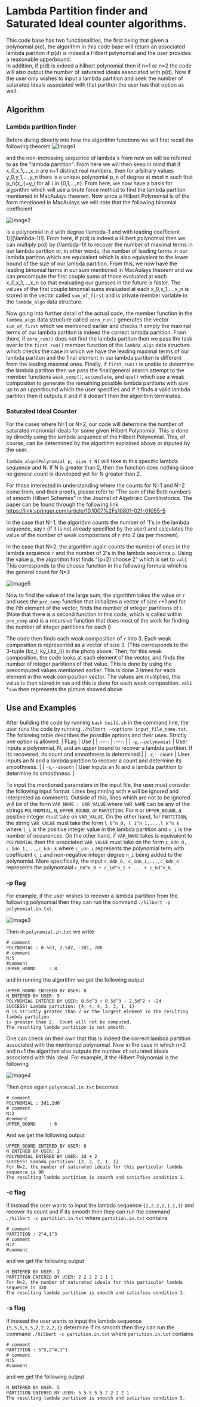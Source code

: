# Lambda Partition finder and Saturated Ideal counter algorithms.
This code base has two functionalities, the first being that given a polynomial 
p(d), the algorithm in this code base will return an associated lambda partiton 
if p(d) is indeed a Hilbert polynomial and the user provides a reasonable upperbound.  
In addition, if p(d) is indeed a hilbert polynomial then if n=1 or n=2 the code 
will also output the number of saturated ideals associated with p(d).  Now if the 
user only wishes to input a lambda partition and seek the number of saturated 
ideals associated with that partiton the user has that option as well.

## Algorithm
### Lambda partition finder
Before diving directly into how the algorithm functions we will first recall the
following theorem
![Image1](/images/M1927Theorem.png)

and the non-increasing sequence of lambda's from now on will be referred to as the "lambda partition".
From here we will then keep in mind that if x_0,x_1,...,x_n are n+1 distinct 
real numbers, then for arbitrary values y_0,y_1,...,y_n there is a unique polynomial 
p_n of degree at most n such that p_n(x_i)=y_i for all i in {0,1,...,n}.
From here, we now have a basis for algorithm which will use a brute force method
to find the lambda partiton mentioned in MacAulays theorem.  Now since a Hilbert
Polynomial is of the form mentioned in MacAulays we will note that the following 
binomial coefficient

![Image2](/images/binomial.png)

is a polynomial in d with degree \lambda-1 and with leading coefficient 1/((\lambda-1)!).
From here, if p(d) is indeed a Hilbert polynomial then we can multiply p(d) by 
(\lambda-1)! to recover the number of maximal terms in our lambda partiton or, in
other words, the number of leading terms in our lambda partiton which are equivalent 
which is also equivalent to the lower bound of the size of our lambda partition.
From this, we now have the leading binomial terms in our sum mentioned in MacAulays
theorem and we can precompute the first couple sums of those evaluated at each 
x_0,x_1,...,x_n so that evaluating our guesses in the future is faster.  The values
of the first couple binomial sums evaluated at each x_0,x_1,...,x_n is stored in the 
vector called ```sum_of_first``` and is private member variable in the ```lambda_algo```
data structure.

Now going into further detail of the actual code, the member function in the ```lambda_algo```
data structure called ```zero_run()``` generates the vector ```sum_of_first``` which we mentioned
earlier and checks if simply the maximal terms of our lambda partiton is indeed the
correct lambda partition.  From there, if ```zero_run()``` does not find the lambda partiton
then we pass the task over to the ```first_run()``` member function of the ```lambda_algo```
data structure which checks the case in which we have the leading maximal terms of our lambda partiton 
and the final element in our lambda partiton is different from the leading maximal ones.
Finally, if ```first_run()``` is unable to determine the lambda partiton then we pass the 
final/general search attempt to the member functions ```weak_comp()```, ```accumulate```, and
```use()``` which use a weak compositon to generate the remaining possible lambda partitons 
with size up to an upperbound which the user specifies and if it finds a valid lambda 
partiton then it outputs it and if it doesn't then the algorithm terminates.

### Saturated Ideal Counter

For the cases where N=1 or N=2, our code will determine the number of saturated 
monomial ideals for some given Hilbert Polynomial. This is done by directly using 
the lambda sequence of the Hilbert Polynomial. This, of course, can be determined
by the algortihm explained above or inputed by the user. 

```lambda_algo(Polynomial p, size_t N)``` will take in this specific lambda sequence 
and N. If N is greater than 2, then the function does nothing since no general 
count is developed yet for N greater than 2. 

For those interested in understanding where the counts for N=1 and N=2 come from, and their 
proofs, please refer to "The sum of the Betti numbers of smooth Hilbert Schemes" in the 
Journal of Algebraic Combinatorics. The paper can be found through the following link
https://link.springer.com/article/10.1007%2Fs10801-021-01055-5 

In the case that N=1, the algorithm counts the number of '1's in the lambda sequence,
say r (if it is not already specified by the user) and calculates the value of the
number of weak compositons of r into 2 (as per theorem).

In the case that N=2,  the algorithm again counts the number of ones in the lambda 
sequence ```r``` and the number of 2's in the lambda sequence ```p```.
Using the value p, the algorithm first finds "(p+2) choose 2" which is set to ```val1```
This corresponds to the choose function in the following formula which is the 
general count for N=2

![Image5](/images/SaturatedN2Count.png)

Now to find the value of the large sum, the algorithm takes the value or ```r```
and uses the ```pre_comp``` function that initializes a vector of size ```r```+1
and for the i'th element of the vector, finds the number of integer partitions of i.
(Note that there is a second function in this code, which is called within ```pre_comp```
and is a recursive function that does most of the work for finding the number of 
integer partitions for each i)

The code then finds each weak composition of ```r``` into 3. Each weak composition 
is represented as a vector of size 3. (This corresponds to the 3-tuple (kx_i, ky_i,kz_i))
in the photo above. Then, for this weak composition, the code looks at each element
of the vector, and finds the number of integer partitions of that value. This is done
by using the precomputed values mentioned earlier. This is done 3 times for each element 
in the weak composition vector. The values are mulitplied, this value is then
stored in ```sum``` and this is done for each weak composition.
```val1``` *```sum``` then represents the picture showed above. 

## Use and Examples
After building the code by running `bash build.sh` in the command line, the user runs the code by running `./hilbert -<option> input_file_name.txt`.
The following table describes the possible options and their uses.  Strictly one option is allowed.
| FLag | Use |
| :---: | :---: | 
| `-p`,`--polynomial` | User inputs a polynomial, N, and an upper bound to recover a lambda partition.  If its recovered, its count and smoothness is determined.|
| `-c`,`--count` | User inputs an N and a lambda partition to recover a count and determine its smoothness. |
| `-s`,`--smooth` | User inputs an N and a lambda partition to determine its smoothness. |

To input the mentioned parameters in the input file, the user must consider the following input format.  Lines beginnning with `#` will be ignored and interpreted as comments.  Outside of this, lines which are not to be ignored will be of the form `VAR_NAME : VAR_VALUE` where `VAR_NAME` can be any of the strings `POLYNOMIAL`, `N`, `UPPER_BOUND`, or `PARTITION`.  For `N` or `UPPER_BOUND`, a positive integer must take on `VAR_VALUE`.  On the other hand, for `PARTITION`, the string `VAR_VALUE` must take the form `l_0^n_0, l_1^n_1,...,l_k^n_k` where `l_i` is the positive integer value in the lambda partition and `n_i` is the number of occurences.  On the other hand, if `VAR_NAME` takes is equivalent to `POLYNOMIAL` then the associated `VAR_VALUE` must take on the form `c_0dn_0, c_1dn_1,...,c_kdn_k` where `c_idn_i` represents the polynomial term with coefficient `c_i` and non-negative integer degree `n_i` being added to the polynomial.  More specifically, the input `c_0dn_0, c_1dn_1,...,c_kdn_k` represents the polynomaial `c_0d^n_0 + c_1d^n_1 + ... + c_kd^n_k`.

### -p flag
For example, if the user wishes to recover a lambda partition from the following polynomial then they can run the command `./hilbert -p polynomial.in.txt`.

![Image3](/images/polynomial_ex_1.png)

Then in ```polynomial.in.txt``` we write 
```
# comment
POLYNOMIAL : 0.5d3, 2.5d2, -2d1, 7d0       
# comment
N:5
#comment
UPPER_BOUND     : 8
```
and in running the algorithm we get the following output
```
UPPER_BOUND ENTERED BY USER: 8
N ENTERED BY USER: 5
POLYNOMIAL ENTERED BY USER: 0.5d^3 + 0.5d^3 - 2.5d^2 + -2d
SUCCESS! Lambda partition: {4, 4, 4, 3, 3, 1, 1}
N is strictly greater than 2 or the largest element in the resulting lambda partition
is greater than 2.  Count will not be computed.
The resulting lambda partition is not smooth.
```
One can check on their own that this is indeed the correct lambda partition associated 
with the mentioned polynomial.  Now in the case in which n=2 and n=1 the algorithm
also outputs the number of saturated ideals associated with this ideal.  For example,
if the Hilbert Polynomial is the following

![Image4](/images/polynomial_ex_2.png)

Then once again ```polynomial.in.txt``` becomes
```
# comment
POLYNOMIAL : 3d1,2d0                
# comment
N:2
#comment
UPPER_BOUND     : 6
```
And we get the following output
```
UPPER_BOUND ENTERED BY USER: 6
N ENTERED BY USER: 2
POLYNOMIAL ENTERED BY USER: 3d + 2
SUCCESS! Lambda partition: {2, 2, 2, 1, 1}
For N=2, the number of saturated ideals for this particular lambda sequence is 90
The resulting lambda partition is smooth and satisfies condition 1.
```
### -c flag
If instead the user wants to input the lambda sequence `{2,2,2,2,1,1,1}` and recover its count and if its smooth then they can run the command `./hilbert -c partition.in.txt` where `partition.in.txt` contains
```
# comment
PARTITION : 2^4,1^3                 
# comment
N:2
#comment
```
and we get the following output

```
N ENTERED BY USER: 2
PARTITION ENTERED BY USER: 2 2 2 2 1 1 1 
For N=2, the number of saturated ideals for this particular lambda sequence is 330
The resulting lambda partition is smooth and satisfies condition 1.
```
### -s flag
If instead the user wants to input the lambda sequence `{5,5,5,5,5,2,2,2,2,1}` determine if its smooth then they can run the command `./hilbert -c partition.in.txt` where `partition.in.txt` contains
```
# comment
PARTITION : 5^5,2^4,1^1             
# comment
N:5
#comment
```
and we get the following output
```
N ENTERED BY USER: 5
PARTITION ENTERED BY USER: 5 5 5 5 5 2 2 2 2 1 
The resulting lambda partition is smooth and satisfies condition 5.
```
